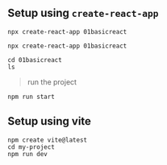 ## Setup using `create-react-app`
```shell
npx create-react-app 01basicreact
```
    npx create-react-app 01basicreact
```shell
cd 01basicreact 
ls
```

> run the project
```shell
npm run start
```

## Setup using vite
```shell
npm create vite@latest
cd my-project
npm run dev
```

